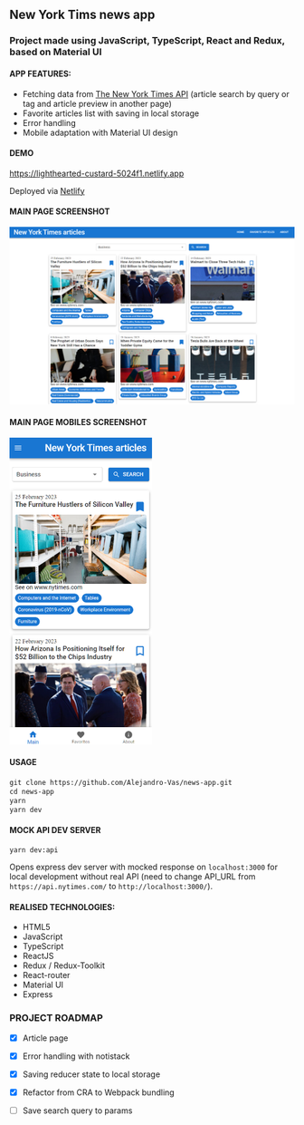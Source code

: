 ## New York Tims news app

### Project made using JavaScript, TypeScript, React and Redux, based on Material UI

#### APP FEATURES:

- Fetching data from [The New York Times API](https://developer.nytimes.com/apis) (article search by query or tag and article preview in another page)
- Favorite articles list with saving in local storage
- Error handling
- Mobile adaptation with Material UI design

#### DEMO

https://lighthearted-custard-5024f1.netlify.app

Deployed via [Netlify](https://www.netlify.com/)

#### MAIN PAGE SCREENSHOT

<img src="https://github.com/Alejandro-Vas/news-app/blob/master/mainPage.png?raw=true" alt="main page screenshot"/>

#### MAIN PAGE MOBILES SCREENSHOT

<img src="https://github.com/Alejandro-Vas/news-app/blob/master/mainPageMobile.png?raw=true" alt="main page mobile screenshot" width="50%" height="50%" />

#### USAGE

```
git clone https://github.com/Alejandro-Vas/news-app.git
cd news-app
yarn
yarn dev
```


#### MOCK API DEV SERVER 

```
yarn dev:api
 ```
Opens express dev server with mocked response on `localhost:3000` for local development without real API (need to change API_URL from `https://api.nytimes.com/` to `http://localhost:3000/`).

#### REALISED TECHNOLOGIES:

- HTML5
- JavaScript
- TypeScript
- ReactJS
- Redux / Redux-Toolkit
- React-router
- Material UI
- Express

### PROJECT ROADMAP
- [x] Article page
- [x] Error handling with notistack
- [x] Saving reducer state to local storage
- [x] Refactor from CRA to Webpack bundling
- [ ] Save search query to params

